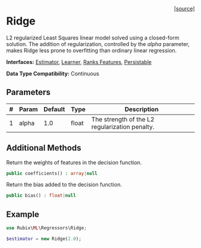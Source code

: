 <span style="float:right;"><a href="https://github.com/RubixML/RubixML/blob/master/src/Regressors/Ridge.php">[source]</a></span>

# Ridge
L2 regularized Least Squares linear model solved using a closed-form solution. The addition of regularization, controlled by the *alpha* parameter, makes Ridge less prone to overfitting than ordinary linear regression.

**Interfaces:** [Estimator](../estimator.md), [Learner](../learner.md), [Ranks Features](../ranks-features.md), [Persistable](../persistable.md)

**Data Type Compatibility:** Continuous

## Parameters
| # | Param | Default | Type | Description |
|---|---|---|---|---|
| 1 | alpha | 1.0 | float | The strength of the L2 regularization penalty. |

## Additional Methods
Return the weights of features in the decision function.
```php
public coefficients() : array|null
```

Return the bias added to the decision function.
```php
public bias() : float|null
```

## Example
```php
use Rubix\ML\Regressors\Ridge;

$estimator = new Ridge(2.0);
```